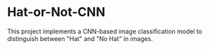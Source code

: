 # Hat-or-Not-CNN
This project implements a CNN-based image classification model to distinguish between "Hat" and "No Hat" in images.
